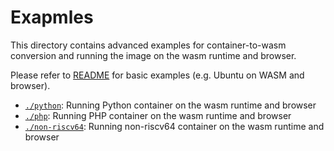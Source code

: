 # Exapmles 

This directory contains advanced examples for container-to-wasm conversion and running the image on the wasm runtime and browser.

Please refer to [README](./../README.md) for basic examples (e.g. Ubuntu on WASM and browser).

- [`./python`](./python/): Running Python container on the wasm runtime and browser
- [`./php`](./php/): Running PHP container on the wasm runtime and browser
- [`./non-riscv64`](./non-riscv64/): Running non-riscv64 container on the wasm runtime and browser
